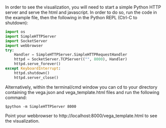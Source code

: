 In order to see the visualization, you will need to start a simple Python HTTP server and serve the html and javascript. In order to do so, run the code in the example file, then the following in the Python REPL (Ctrl-C to shutdown): 

```python
import os
import SimpleHTTPServer
import SocketServer
import webbrowser
try: 
    Handler = SimpleHTTPServer.SimpleHTTPRequestHandler
    httpd = SocketServer.TCPServer(("", 8000), Handler)
    httpd.serve_forever()
except KeyboardInterrupt: 
    httpd.shutdown()
    httpd.server_close()
```

Alternatively, within the terminal/cmd window you can cd to your directory containing the vega.json and vega_template.html files and run the following command: 

```shell
$python -m SimpleHTTPServer 8000
```

Point your webbrowser to http://localhost:8000/vega_template.html to see the visualization. 


